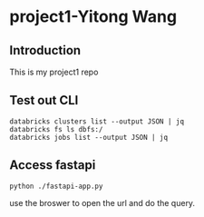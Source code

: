 # project1-Yitong Wang

## Introduction 
This is my project1 repo 
 

## Test out CLI

```
databricks clusters list --output JSON | jq
databricks fs ls dbfs:/
databricks jobs list --output JSON | jq
```


## Access fastapi

```
python ./fastapi-app.py
```

use the broswer to open the url and do the query. 
